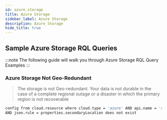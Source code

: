 ```yaml
---
id: azure_storage
title: Azure Storage
sidebar_label: Azure Storage
description: Azure Storage
hide_title: true
---
```


## Sample Azure Storage RQL Queries

:::note
The following guide will walk you through Azure Storage RQL Query Examples
:::

### Azure Storage Not Geo-Redundant

> The storage is not Geo-redundant. Your data is not durable in the case of a complete regional outage or a disaster in which the primary region is not recoverable

```bash
config from cloud.resource where cloud.type = 'azure' AND api.name = 'azure-storage-account-list'
AND json.rule = properties.secondaryLocation does not exist
```
